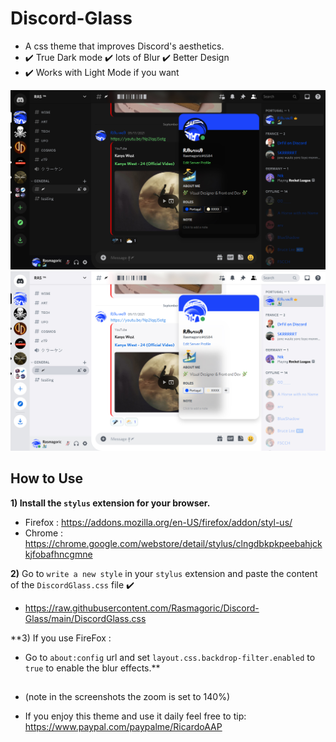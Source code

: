 # Discord-Glass
- A css theme that improves Discord's aesthetics. 
- ✔️ True Dark mode ✔️ lots of Blur ✔️ Better Design 
- ✔️ Works with Light Mode if you want

![Screenshot](Dark.jpg)
![Screenshot](Light.jpg)

## How to Use

**1) Install the `stylus` extension for your browser.**
  - Firefox : https://addons.mozilla.org/en-US/firefox/addon/styl-us/
  - Chrome : https://chrome.google.com/webstore/detail/stylus/clngdbkpkpeebahjckkjfobafhncgmne

**2)** Go to `write a new style` in your `stylus` extension and paste the content of the `DiscordGlass.css` file ✔️
  - https://raw.githubusercontent.com/Rasmagoric/Discord-Glass/main/DiscordGlass.css

**3) If you use FireFox :  
  - Go to `about:config` url and set `layout.css.backdrop-filter.enabled` to `true` to enable the blur effects.**

##

- (note in the screenshots the zoom is set to 140%)

- If you enjoy this theme and use it daily feel free to tip:
  https://www.paypal.com/paypalme/RicardoAAP


